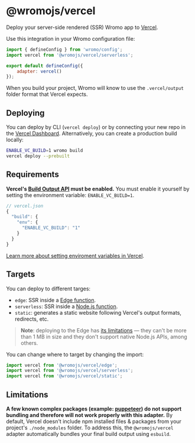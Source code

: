 # @wromojs/vercel

Deploy your server-side rendered (SSR) Wromo app to [Vercel](https://www.vercel.com/).

Use this integration in your Wromo configuration file:

```js
import { defineConfig } from 'wromo/config';
import vercel from '@wromojs/vercel/serverless';

export default defineConfig({
	adapter: vercel()
});
```

When you build your project, Wromo will know to use the `.vercel/output` folder format that Vercel expects.

## Deploying

You can deploy by CLI (`vercel deploy`) or by connecting your new repo in the [Vercel Dashboard](https://vercel.com/). Alternatively, you can create a production build locally:

```sh
ENABLE_VC_BUILD=1 wromo build
vercel deploy --prebuilt
```

## Requirements

**Vercel's [Build Output API](https://vercel.com/docs/build-output-api/v3) must be enabled.** You must enable it yourself by setting the environment variable: `ENABLE_VC_BUILD=1`. 

```js
// vercel.json
{
  "build": {
    "env": {
      "ENABLE_VC_BUILD": "1"
    }
  }
}
```

[Learn more about setting enviroment variables in Vercel](https://vercel.com/docs/concepts/projects/environment-variables).

## Targets

You can deploy to different targes:

- `edge`: SSR inside a [Edge function](https://vercel.com/docs/concepts/functions/edge-functions).
- `serverless`: SSR inside a [Node.js function](https://vercel.com/docs/concepts/functions/serverless-functions).
- `static`: generates a static website following Vercel's output formats, redirects, etc.

> **Note**: deploying to the Edge has [its limitations](https://vercel.com/docs/concepts/functions/edge-functions#known-limitations) — they can't be more than 1 MB in size and they don't support native Node.js APIs, among others.

You can change where to target by changing the import:

```js
import vercel from '@wromojs/vercel/edge';
import vercel from '@wromojs/vercel/serverless';
import vercel from '@wromojs/vercel/static';
```

## Limitations

**A few known complex packages (example: [puppeteer](https://github.com/puppeteer/puppeteer)) do not support bundling and therefore will not work properly with this adapter.** By default, Vercel doesn't include npm installed files & packages from your project's `./node_modules` folder. To address this, the `@wromojs/vercel` adapter automatically bundles your final build output using `esbuild`.
